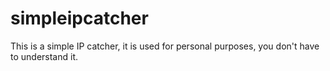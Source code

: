 # simpleipcatcher
This is a simple IP catcher, it is used for personal purposes, you don't have to understand it.
